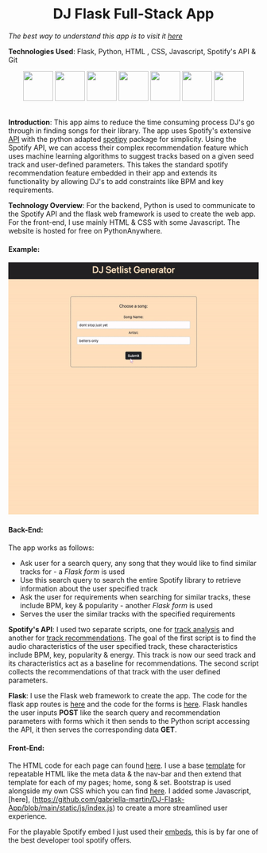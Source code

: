 <h1 align="center">DJ Flask Full-Stack App</h1>

*The best way to understand this app is to visit it [here](http://gabriella0101.pythonanywhere.com/)*

**Technologies Used**: Flask, Python, HTML , CSS, Javascript,  Spotify's API & Git
<div align="center">
	<img src="https://cdn.jsdelivr.net/gh/devicons/devicon/icons/flask/flask-original.svg" height="60" width="60"   />
    <img src="https://cdn.jsdelivr.net/gh/devicons/devicon/icons/python/python-original.svg" height="60" width="60"   />
	<img src="https://cdn.jsdelivr.net/gh/devicons/devicon/icons/html5/html5-original-wordmark.svg" height="60" width="60"  />
    <img src="https://cdn.jsdelivr.net/gh/devicons/devicon/icons/css3/css3-original-wordmark.svg"  width="60" height="60"/>
    <img src="https://cdn.jsdelivr.net/gh/devicons/devicon/icons/javascript/javascript-original.svg"  width="60" height="60"/>
    <img src="https://upload.wikimedia.org/wikipedia/commons/thumb/1/19/Spotify_logo_without_text.svg/168px-Spotify_logo_without_text.svg.png?20160123212544"  width="60" height="60"/>
    <img src="https://cdn.jsdelivr.net/gh/devicons/devicon/icons/git/git-original.svg" height="60" width="60"   />



 </div>

<br>

**Introduction**: This app aims to reduce the time consuming process DJ's go through in finding songs for their library. The app uses Spotify's extensive [API](https://developer.spotify.com/documentation/web-api/) with the python adapted [spotipy](https://spotipy.readthedocs.io/en/2.22.1/) package for simplicity. Using the Spotify API, we can access their complex recommendation feature which uses machine learning algorithms to suggest tracks based on a given seed track and user-defined parameters. This takes the standard spotify recommendation feature embedded in their app and extends its functionality by allowing DJ's to add constraints like BPM and key requirements. 

**Technology Overview**: For the backend, Python is used to communicate to the Spotify API and the flask web framework is used to create the web app. For the front-end, I use mainly HTML & CSS with some Javascript. The website is hosted for free on PythonAnywhere.

#### Example:


![Alt Text](static/example.gif)



#### Back-End:
The app works as follows:

- Ask user for a search query, any song that they would like to find similar tracks for - a *Flask form* is used 
- Use this search query to search the entire Spotify library to retrieve information about the user specified track
- Ask the user for requirements when searching for similar tracks, these include BPM, key & popularity - another *Flask form* is used
- Serves the user the similar tracks with the specified requirements

**Spotify's API**: I used two separate scripts, one for [track analysis](https://github.com/gabriella-martin/DJ-Flask-App/blob/main/spotify_api_pipelines/track_analysis.py) and another for [track recommendations](https://github.com/gabriella-martin/DJ-Flask-App/blob/main/spotify_api_pipelines/track_recommendations.py). The goal of the first script is to find the audio characteristics of the user specified track, these characteristics include BPM, key, popularity & energy. This track is now our seed track and its characteristics act as a baseline for recommendations. The second script collects the recommendations of that track with the user defined parameters.

**Flask**: I use the Flask web framework to create the app. The code for the flask app routes is [here](https://github.com/gabriella-martin/DJ-Flask-App/blob/main/main.py) and the code for the forms is [here](https://github.com/gabriella-martin/DJ-Flask-App/blob/main/forms.py). Flask handles the user inputs **POST** like the search query and recommendation parameters with forms which it then sends to the Python script accessing the API, it then serves the corresponding data **GET**.

#### Front-End:

The HTML code for each page can found [here](https://github.com/gabriella-martin/DJ-Flask-App/tree/main/templates). I use a base [template](https://github.com/gabriella-martin/DJ-Flask-App/blob/main/templates/base.html) for repeatable HTML like the meta data & the nav-bar and then extend that template for each of my pages; home, song & set. Bootstrap is used alongside my own CSS which you can find [here](https://github.com/gabriella-martin/DJ-Flask-App/blob/main/static/css/main.css). I added some Javascript, [here], (https://github.com/gabriella-martin/DJ-Flask-App/blob/main/static/js/index.js) to create a more streamlined user experience. 

For the playable Spotify embed I just used their [embeds](https://developer.spotify.com/documentation/embeds/), this is by far one of the best developer tool spotify offers.